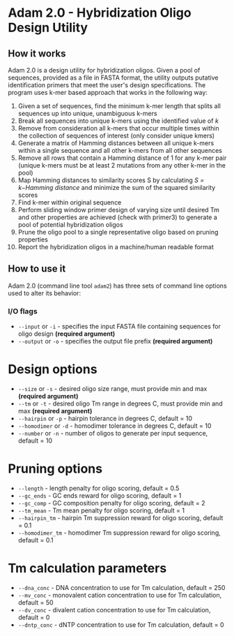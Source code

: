 # Adam 2.0 - Hybridization Oligo Design Utility

## How it works

Adam 2.0 is a design utility for hybridization oligos. Given a pool of sequences, provided as a file in FASTA format, the utility outputs putative identification primers that meet the user's design specifications. The program uses k-mer based approach that works in the following way:

1. Given a set of sequences, find the minimum k-mer length that splits all sequences up into unique, unambiguous k-mers
2. Break all sequences into unique k-mers using the identified value of *k*
3. Remove from consideration all k-mers that occur multiple times within the collection of sequences of interest (only consider unique kmers)
4. Generate a matrix of Hamming distances between all unique k-mers within a single sequence and all other k-mers from all other sequences
5. Remove all rows that contain a Hamming distance of 1 for any k-mer pair (unique k-mers must be at least 2 mutations from any other k-mer in the pool)
6. Map Hamming distances to similarity scores S by calculating *S = k−Hamming distance* and minimize the sum of the squared similarity scores
7. Find k-mer within original sequence
8. Perform sliding window primer design of varying size until desired Tm and other properties are achieved (check with primer3) to generate a pool of potential hybridization oligos
9. Prune the oligo pool to a single representative oligo based on pruning properties
10. Report the hybridization oligos in a machine/human readable format

## How to use it

Adam 2.0 (command line tool `adam2`) has three sets of command line options used to alter its behavior:

### I/O flags
- `--input` or `-i` - specifies the input FASTA file containing sequences for oligo design **(required argument)**
- `--output` or `-o` - specifies the output file prefix **(required argument)**

# Design options
- `--size` or `-s` - desired oligo size range, must provide min and max **(required argument)**
- `--tm` or `-t` - desired oligo Tm range in degrees C, must provide min and max **(required argument)**
- `--hairpin` or `-p` - hairpin tolerance in degrees C, default = 10
- `--homodimer` or `-d` - homodimer tolerance in degrees C, default = 10
- `--number` or `-n` - number of oligos to generate per input sequence, default = 10

# Pruning options
- `--length` - length penalty for oligo scoring, default = 0.5
- `--gc_ends` - GC ends reward for oligo scoring, default = 1
- `--gc_comp` - GC composition penalty for oligo scoring, default = 2
- `--tm_mean` - Tm mean penalty for oligo scoring, default = 1
- `--hairpin_tm` - hairpin Tm suppression reward for oligo scoring, default = 0.1
- `--homodimer_tm` - homodimer Tm suppression reward for oligo scoring, default = 0.1

# Tm calculation parameters
- `--dna_conc` - DNA concentration to use for Tm calculation, default = 250
- `--mv_conc` - monovalent cation concentration to use for Tm calculation, default = 50
- `--dv_conc` - divalent cation concentration to use for Tm calculation, default = 0
- `--dntp_conc` - dNTP concentration to use for Tm calculation, default = 0
